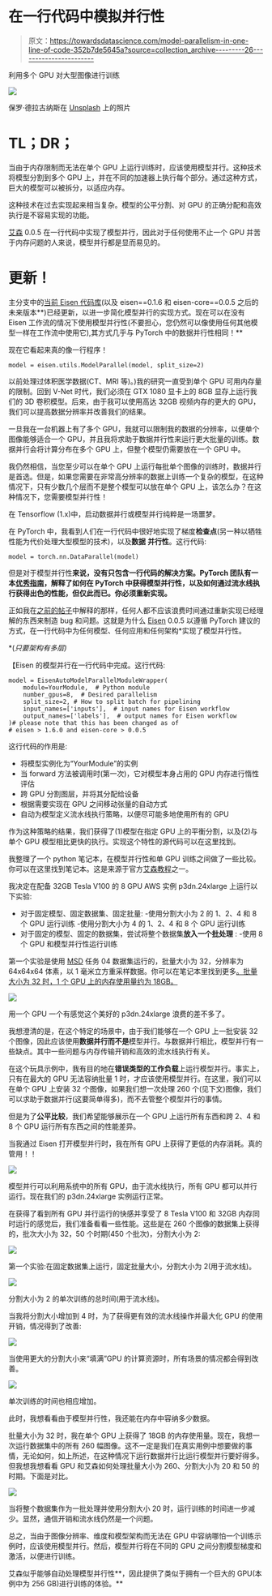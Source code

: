 # 在一行代码中模拟并行性

> 原文：<https://towardsdatascience.com/model-parallelism-in-one-line-of-code-352b7de5645a?source=collection_archive---------26----------------------->

利用多个 GPU 对大型图像进行训练

![](img/22ec28727cb9728ba7ecbab6eecdac53.png)

保罗·德拉古纳斯在 [Unsplash](https://unsplash.com?utm_source=medium&utm_medium=referral) 上的照片

# TL；DR；

当由于内存限制而无法在单个 GPU 上运行训练时，应该使用模型并行。这种技术将模型分割到多个 GPU 上，并在不同的加速器上执行每个部分。通过这种方式，巨大的模型可以被拆分，以适应内存。

这种技术在过去实现起来相当复杂。模型的公平分割、对 GPU 的正确分配和高效执行是不容易实现的功能。

[艾森](http://eisen.ai) 0.0.5 在一行代码中实现了模型并行，因此对于任何使用不止一个 GPU 并苦于内存问题的人来说，模型并行都是显而易见的。

# 更新！

主分支中的[当前 Eisen 代码库](https://github.com/eisen-ai/eisen-core)(以及 eisen==0.1.6 和 eisen-core==0.0.5 之后的未来版本**)已经更新，以进一步简化模型并行的实现方式。现在可以在没有 Eisen 工作流的情况下使用模型并行性(不要担心，您仍然可以像使用任何其他模型一样在工作流中使用它),其方式几乎与 PyTorch 中的数据并行性相同！**

现在它看起来真的像一行程序！

```
model = eisen.utils.ModelParallel(model, split_size=2)
```

以前处理过体积医学数据(CT、MRI 等)。)我的研究一直受到单个 GPU 可用内存量的限制。回到 V-Net 时代，我们必须在 GTX 1080 显卡上的 8GB 显存上运行我们的 3D 卷积模型。后来，由于我可以使用高达 32GB 视频内存的更大的 GPU，我们可以提高数据分辨率并改善我们的结果。

一旦我在一台机器上有了多个 GPU，我就可以限制我的数据的分辨率，以便单个图像能够适合一个 GPU，并且我将求助于数据并行性来运行更大批量的训练。数据并行会将计算分布在多个 GPU 上，但整个模型仍需要放在一个 GPU 中。

我仍然相信，当您至少可以在单个 GPU 上运行每批单个图像的训练时，数据并行是首选。但是，如果您需要在非常高分辨率的数据上训练一个复杂的模型，在这种情况下，只有少数几个层而不是整个模型可以放在单个 GPU 上，该怎么办？在这种情况下，您需要模型并行性！

在 Tensorflow (1.x)中，启动数据并行或模型并行纯粹是一场噩梦。

在 PyTorch 中，我看到人们在一行代码中很好地实现了梯度**检查点**(另一种以牺牲性能为代价处理大型模型的技术)，以及**数据** **并行性**。这行代码:

```
model = torch.nn.DataParallel(model)
```

但是对于模型并行性**来说，没有只包含一行代码的解决方案。PyTorch 团队有一本[优秀指南](https://pytorch.org/tutorials/intermediate/model_parallel_tutorial.html#speed-up-by-pipelining-inputs)，解释了如何在 PyTorch 中获得模型并行性，以及如何通过流水线执行获得出色的性能，但仅此而已。你必须重新实现。**

正如我在[之前的帖子](https://medium.com/@faustomilletari/reinventing-the-wheel-for-the-last-time-cba43860f8cf)中解释的那样，任何人都不应该浪费时间通过重新实现已经理解的东西来制造 bug 和问题。这就是为什么 [Eisen](http://eisen.ai) 0.0.5 以遵循 PyTorch 建议的方式，在一行代码中为任何模型、任何应用和任何架构*实现了模型并行性。

*(*只要架构有多层)*

【Eisen 的模型并行在一行代码中完成。这行代码:

```
model = EisenAutoModelParallelModuleWrapper(
    module=YourModule,  # Python module
    number_gpus=8,  # Desired parallelism
    split_size=2, # How to split batch for pipelining 
    input_names=['inputs'],  # input names for Eisen workflow
    output_names=['labels'],  # output names for Eisen workflow
)# please note that this has been changed as of 
# eisen > 1.6.0 and eisen-core > 0.0.5
```

这行代码的作用是:

*   将模型实例化为“YourModule”的实例
*   当 forward 方法被调用时(第一次)，它对模型本身占用的 GPU 内存进行惰性评估
*   跨 GPU 分割图层，并将其分配给设备
*   根据需要实现在 GPU 之间移动张量的自动方式
*   自动为模型定义流水线执行策略，以便尽可能多地使用所有的 GPU

作为这种策略的结果，我们获得了(1)模型在指定 GPU 上的平衡分割，以及(2)与单个 GPU 模型相比更快的执行。实现这个特性的源代码可以在这里找到。

我整理了一个 python 笔记本，在模型并行性和单 GPU 训练之间做了一些比较。你可以在这里找到笔记本。这是来源于官方[艾森教程](http://docs.eisen.ai/eisen/tutorials.html)之一。

我决定在配备 32GB Tesla V100 的 8 GPU AWS 实例 p3dn.24xlarge 上运行以下实验:

*   对于固定模型、固定数据集、固定批量:
    -使用分割大小为 2 的 1、2、4 和 8 个 GPU 运行训练
    -使用分割大小为 4 的 1、2、4 和 8 个 GPU 运行训练
*   对于固定的模型、固定的数据集，尝试将整个数据集**放入一个批处理** :
    -使用 8 个 GPU 和模型并行性运行训练

第一个实验是使用 [MSD](http://medicaldecathlon.com) 任务 04 数据集运行的，批量大小为 32，分辨率为 64x64x64 体素，以 1 毫米立方重采样数据。你可以在笔记本里找到更多[。批量大小为 32 时，1 个 GPU 上的内存使用量约为 18GB。](https://colab.research.google.com/drive/1x26OJPFtRWwG_sNtneYRCAP2YIA-BUSc)

![](img/3aec20c2469f4b2658b9b14299420e9c.png)

用一个 GPU 一个有感觉这个美好的 p3dn.24xlarge 浪费的差不多了。

我想澄清的是，在这个特定的场景中，由于我们能够在一个 GPU 上一批安装 32 个图像，因此应该使用**数据并行而不是**模型并行。与数据并行相比，模型并行有一些缺点。其中一些问题与内存传输开销和高效的流水线执行有关。

在这个玩具示例中，我有目的地在**错误类型的工作负载**上运行模型并行。事实上，只有在最大的 GPU 无法容纳批量 1 时，才应该使用模型并行。在这里，我们可以在单个 GPU 上安装 32 个图像，如果我们想一次处理 260 个(见下文)图像，我们可以求助于数据并行(这要简单得多)，而不去管整个模型并行的事情。

但是为了**公平比较**，我们希望能够展示在一个 GPU 上运行所有东西和跨 2、4 和 8 个 GPU 运行所有东西之间的性能差异。

当我通过 Eisen 打开模型并行时，我在所有 GPU 上获得了更低的内存消耗。真的管用！！

![](img/539623d3121fb60738624f6ae207848f.png)

模型并行可以利用系统中的所有 GPU，由于流水线执行，所有 GPU 都可以并行运行。现在我们的 p3dn.24xlarge 实例运行正常。

在获得了看到所有 GPU 并行运行的快感并享受了 8 Tesla V100 和 32GB 内存同时运行的感觉后，我们准备看看一些性能。这些是在 260 个图像的数据集上获得的，批次大小为 32，50 个时期(450 个批次)，分割大小为 2:

![](img/f7b8c2a35d0722d474da308fbf429ba2.png)

第一个实验:在固定数据集上运行，固定批量大小，分割大小为 2(用于流水线)。

![](img/54f9782d46f827f61d060dc3008818e3.png)

分割大小为 2 的单次训练的总时间(用于流水线)。

当我将分割大小增加到 4 时，为了获得更有效的流水线操作并最大化 GPU 的使用开销，情况得到了改善:

![](img/83f57c2a54b9c6ba80f604ace81c18ad.png)

当使用更大的分割大小来“填满”GPU 的计算资源时，所有场景的情况都会得到改善。

![](img/f6543754f872172f2b6b542f5914fedf.png)

单次训练的时间也相应增加。

此时，我想看看由于模型并行性，我还能在内存中容纳多少数据。

批量大小为 32 时，我在单个 GPU 上获得了 18GB 的内存使用量。现在，我想一次运行数据集中的所有 260 幅图像。这不一定是我们在真实用例中想要做的事情，无论如何，如上所述，在这种情况下运行数据并行比运行模型并行要好得多。但我想我想看看 GPU 和艾森如何处理批量大小为 260、分割大小为 20 和 50 的时期。下面是对比。

![](img/9bfd6c6d7530980e11e8dc0fb2c3fd52.png)

当将整个数据集作为一批处理并使用分割大小 20 时，运行训练的时间进一步减少。显然，通信开销和流水线仍然是一个问题。

总之，当由于图像分辨率、维度和模型架构而无法在 GPU 中容纳哪怕一个训练示例时，应该使用模型并行。然后，模型并行将在不同的 GPU 之间分割模型梯度和激活，以便进行训练。

艾森似乎能够自动处理模型并行性**，因此提供了类似于拥有一个巨大的 GPU(本例中为 256 GB)进行训练的体验。**